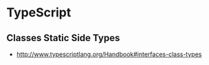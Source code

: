 # TypeScript

## Classes Static Side Types

- http://www.typescriptlang.org/Handbook#interfaces-class-types
